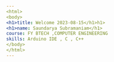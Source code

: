 ```yaml
---
<html>
<body>
<h1>title: Welcome 2023-08-15</h1>h1>
<h1>name: Saundarya Subramaniam</h1>
course: FY BTECH ,COMPUTER ENGINEERING
skills: Arduino IDE , C , C++
</body>
</html>
---
```


